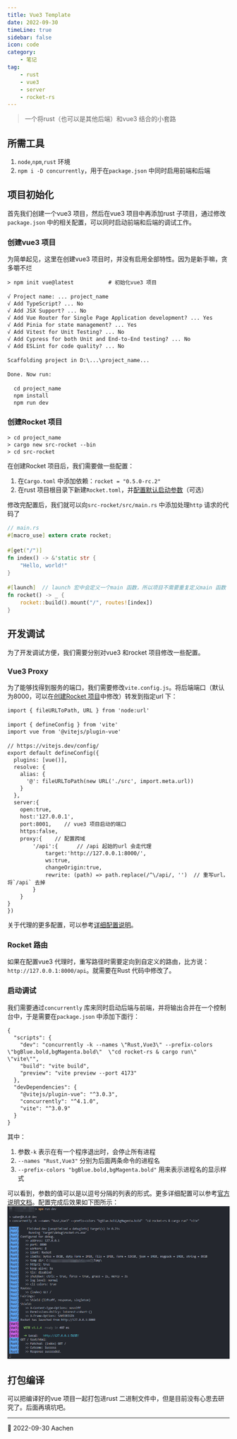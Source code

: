 ```yaml
---  
title: Vue3 Template  
date: 2022-09-30
timeLine: true
sidebar: false  
icon: code
category:  
    - 笔记      
tag:   
    - rust  
    - vue3
    - server  
    - rocket-rs
---  
```


> 一个将rust（也可以是其他后端）和vue3 结合的小套路    

## 所需工具  

1. `node`,`npm`,`rust` 环境  
2. `npm i -D concurrently`，用于在`package.json` 中同时启用前端和后端  

## 项目初始化  
首先我们创建一个vue3 项目，然后在vue3 项目中再添加rust 子项目，通过修改`package.json` 中的相关配置，可以同时启动前端和后端的调试工作。  

### 创建vue3 项目  
为简单起见，这里在创建vue3 项目时，并没有启用全部特性。因为是新手嘛，贪多嚼不烂  
```console-session
> npm init vue@latest           # 初始化vue3 项目  

√ Project name: ... project_name
√ Add TypeScript? ... No
√ Add JSX Support? ... No
√ Add Vue Router for Single Page Application development? ... Yes
√ Add Pinia for state management? ... Yes
√ Add Vitest for Unit Testing? ... No
√ Add Cypress for both Unit and End-to-End testing? ... No
√ Add ESLint for code quality? ... No

Scaffolding project in D:\...\project_name...

Done. Now run:

  cd project_name
  npm install
  npm run dev
```    

### 创建Rocket 项目   
```console-session  
> cd project_name  
> cargo new src-rocket --bin
> cd src-rocket
```  
在创建Rocket 项目后，我们需要做一些配置：  
1. 在`Cargo.toml` 中添加依赖：`rocket = "0.5.0-rc.2"`  
2. 在rust 项目根目录下新建`Rocket.toml`，并[配置默认启动参数](https://rocket.rs/v0.5-rc/guide/configuration/#rockettoml)（可选）  

修改完配置后，我们就可以向`src-rocket/src/main.rs` 中添加处理`http` 请求的代码了  
```rust  
// main.rs
#[macro_use] extern crate rocket;

#[get("/")]
fn index() -> &'static str {
    "Hello, world!"
}

#[launch]  // launch 宏中会定义一个main 函数，所以项目不需要重复定义main 函数
fn rocket() -> _ {
    rocket::build().mount("/", routes![index])
}
```  

## 开发调试  
为了开发调试方便，我们需要分别对vue3 和rocket 项目修改一些配置。  

### Vue3 Proxy  
为了能够找得到服务的端口，我们需要修改`vite.config.js`。将后端端口（默认为8000，可以在[创建Rocket 项目](#创建rocket-项目)中修改）转发到指定url 下：  
```js{20-25}
import { fileURLToPath, URL } from 'node:url'

import { defineConfig } from 'vite'
import vue from '@vitejs/plugin-vue'

// https://vitejs.dev/config/
export default defineConfig({
  plugins: [vue()],
  resolve: {
    alias: {
      '@': fileURLToPath(new URL('./src', import.meta.url))
    }
  },
  server:{        
    open:true,        
    host:'127.0.0.1',        
    port:8001,    // vue3 项目启动的端口          
    https:false,        
    proxy:{    // 配置跨域                
        '/api':{      // /api 起始的url 会走代理
            target:'http://127.0.0.1:8000/',                
            ws:true,                
            changeOrigin:true,     
            rewrite: (path) => path.replace(/^\/api/, '')  // 重写url，将`/api` 去掉           
        }        
    }    
}
})
```  

关于代理的更多配置，可以参考[详细配置说明](https://vitejs.dev/config/server-options.html#server-proxy)。

### Rocket 路由  
如果在配置vue3 代理时，重写路径时需要定向到自定义的路由，比方说：`http://127.0.0.1:8000/api`。就需要在Rust 代码中修改了。  

### 启动调试  
我们需要通过`concurrently` 库来同时启动后端与前端，并将输出合并在一个控制台中，于是需要在`package.json` 中添加下面行：  
```json{3,9}
{
  "scripts": {
    "dev": "concurrently -k --names \"Rust,Vue3\" --prefix-colors \"bgBlue.bold,bgMagenta.bold\"  \"cd rocket-rs & cargo run\" \"vite\"",
    "build": "vite build",
    "preview": "vite preview --port 4173"
  },
  "devDependencies": {
    "@vitejs/plugin-vue": "^3.0.3",
    "concurrently": "^4.1.0",
    "vite": "^3.0.9"
  }
}
```  

其中：  
1. 参数`-k` 表示在有一个程序退出时，会停止所有进程  
2. `--names "Rust,Vue3"` 分别为后面两条命令的进程名  
3. `--prefix-colors "bgBlue.bold,bgMagenta.bold"` 用来表示进程名的显示样式  

可以看到，参数的值可以是以逗号分隔的列表的形式。更多详细配置可以参考[官方说明文档](https://github.com/open-cli-tools/concurrently#usage)。配置完成后效果如下图所示：  
![](./img/concurrent-task.png)


## 打包编译  
可以把编译好的vue 项目一起打包进rust 二进制文件中，但是目前没有心思去研究了。后面再填坑吧。
 


-----  
📅 2022-09-30 Aachen  